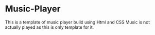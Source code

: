 # Music-Player
This is a template of music player build using Html and CSS 
Music is not actually played as this is only template for it.
